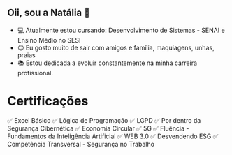 ## Oii, sou a Natália 🥰


- 💻 Atualmente estou cursando: Desenvolvimento de Sistemas - SENAI e Ensino Médio no SESI
- 😍 Eu gosto muito de sair com amigos e família, maquiagens, unhas, praias
- 📚 Estou dedicada a evoluir constantemente na minha carreira profissional. 
  
# Certificações
✅ Excel Básico
✅ Lógica de Programação
✅ LGPD
✅ Por dentro da Segurança Cibernética
✅ Economia Circular
✅ 5G
✅ Fluência - Fundamentos da Inteligência Artificial
✅ WEB 3.0
✅ Desvendendo ESG
✅ Competência Transversal - Segurança no Trabalho
